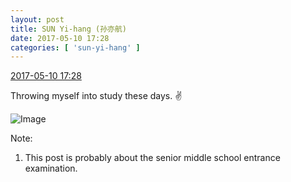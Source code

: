 ```yaml
---
layout: post
title: SUN Yi-hang (孙亦航)
date: 2017-05-10 17:28
categories: [ 'sun-yi-hang' ]
---
```


<div class="weibo-info">
  <a href="http://weibo.com/6108316220/F2tJ1A7P3">2017-05-10 17:28</a>
</div>

Throwing myself into study these days. :v:

<!-- more -->

![Image](https://wx2.sinaimg.cn/mw690/006FnS5mgy1ffgdmgivfej30m80ckt9z.jpg)

Note:
1. This post is probably about the senior middle school entrance examination.

